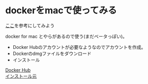 
# dockerをmacで使ってみる  

[ここ](http://paiza.hatenablog.com/entry/docker_for_mac)を参考にしてみよう

docker for mac とやらがあるので使う(まだベータっぽい)。

* Docker Hubのアカウントが必要なようなのでアカウントを作成。
* Dockerのdmgファイルをダウンロード
* インストール

[Docker Hub](https://hub.docker.com/)  
[インストール元](https://beta.docker.com/docs/)
